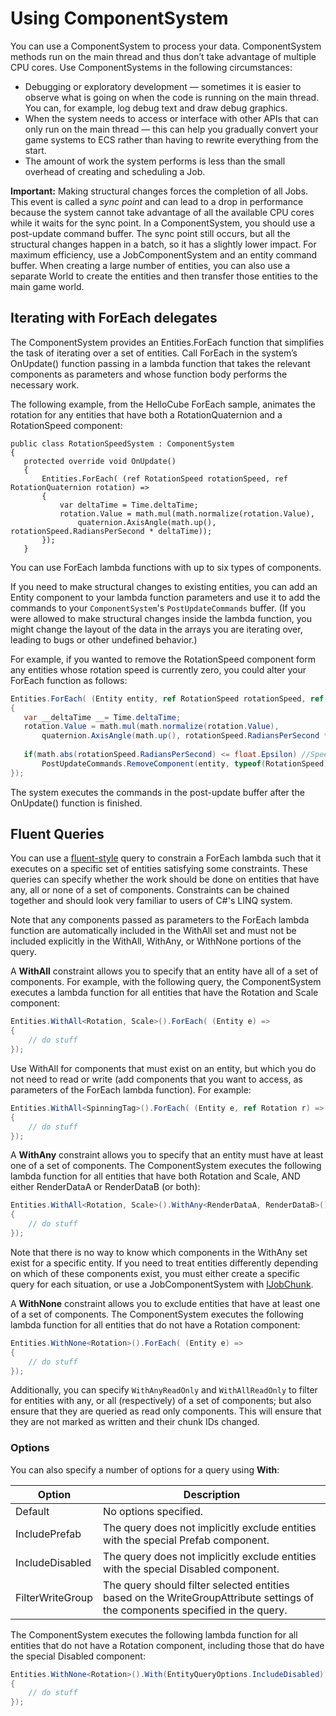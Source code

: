 # Using ComponentSystem

You can use a ComponentSystem to process your data. ComponentSystem methods run on the main thread and thus don’t take advantage of multiple CPU cores. Use ComponentSystems in the following circumstances:

* Debugging or exploratory development — sometimes it is easier to observe what is going on when the code is running on the main thread. You can, for example, log debug text and draw debug graphics.
* When the system needs to access or interface with other APIs that can only run on the main thread — this can help you gradually convert your game systems to ECS rather than having to rewrite everything from the start.
* The amount of work the system performs is less than the small overhead of creating and scheduling a Job.

__Important:__ Making structural changes forces the completion of all Jobs. This event is called a *sync point* and can lead to a drop in performance because the system cannot take advantage of all the available CPU cores while it waits for the sync point. In a ComponentSystem, you should use a post-update command buffer. The sync point still occurs, but all the structural changes happen in a batch, so it has a slightly lower impact. For maximum efficiency, use a JobComponentSystem and an entity command buffer. When creating a large number of entities, you can also use a separate World to create the entities and then transfer those entities to the main game world.

## Iterating with ForEach delegates

The ComponentSystem provides an Entities.ForEach function that simplifies the task of iterating over a set of entities. Call ForEach in the system’s OnUpdate() function passing in a lambda function that takes the relevant components as parameters and whose function body performs the necessary work.

The following example, from the HelloCube ForEach sample, animates the rotation for any entities that have both a RotationQuaternion and a RotationSpeed component:

    public class RotationSpeedSystem : ComponentSystem
    {
       protected override void OnUpdate()
       {
           Entities.ForEach( (ref RotationSpeed rotationSpeed, ref RotationQuaternion rotation) =>
           {
               var deltaTime = Time.deltaTime;
               rotation.Value = math.mul(math.normalize(rotation.Value),
                   quaternion.AxisAngle(math.up(), rotationSpeed.RadiansPerSecond * deltaTime));
           });
       }

You can use ForEach lambda functions with up to six types of components.

If you need to make structural changes to existing entities, you can add an Entity component to your lambda function parameters and use it to add the commands to your `ComponentSystem`'s `PostUpdateCommands` buffer. (If you were allowed to make structural changes inside the lambda function, you might change the layout of the data in the arrays you are iterating over, leading to bugs or other undefined behavior.)

For example, if you wanted to remove the RotationSpeed component form any entities whose rotation speed is currently zero, you could alter your ForEach function as follows:

``` c#
Entities.ForEach( (Entity entity, ref RotationSpeed rotationSpeed, ref RotationQuaternion rotation) =>
{
   var __deltaTime __= Time.deltaTime;
   rotation.Value = math.mul(math.normalize(rotation.Value),
       quaternion.AxisAngle(math.up(), rotationSpeed.RadiansPerSecond * __deltaTime__));
  
   if(math.abs(rotationSpeed.RadiansPerSecond) <= float.Epsilon) //Speed effectively zero
       PostUpdateCommands.RemoveComponent(entity, typeof(RotationSpeed));               
});
```

The system executes the commands in the post-update buffer after the OnUpdate() function is finished.

## Fluent Queries

You can use a [fluent-style](https://en.wikipedia.org/wiki/Fluent_interface) query to constrain a ForEach lambda such that it executes on a specific set of entities satisfying some constraints. These queries can specify whether the work should be done on entities that have any, all or none of a set of components. Constraints can be chained together and should look very familiar to users of C#'s LINQ system.

Note that any components passed as parameters to the ForEach lambda function are automatically included in the WithAll set and must not be included explicitly in the WithAll, WithAny, or WithNone portions of the query.

A **WithAll** constraint allows you to specify that an entity have all of a set of components. For example, with the following query, the ComponentSystem executes a lambda function for all entities that have the Rotation and Scale component:

```csharp
Entities.WithAll<Rotation, Scale>().ForEach( (Entity e) =>
{
    // do stuff
});
```

Use WithAll for components that must exist on an entity, but which you do not need to read or write (add components that you want to access, as parameters of the ForEach lambda function). For example:

```csharp
Entities.WithAll<SpinningTag>().ForEach( (Entity e, ref Rotation r) =>
{
    // do stuff
});
```

A **WithAny** constraint allows you to specify that an entity must have at least one of a set of components. The ComponentSystem executes the following lambda function for all entities that have both Rotation and Scale, AND either RenderDataA or RenderDataB (or both):

```csharp
Entities.WithAll<Rotation, Scale>().WithAny<RenderDataA, RenderDataB>().ForEach( (Entity e) =>
{
    // do stuff
});
```

Note that there is no way to know which components in the WithAny set exist for a specific entity. If you need to treat entities differently depending on which of these components exist, you must either create a specific query for each situation, or use a JobComponentSystem with [IJobChunk](chunk_iteration_job.md).

A **WithNone** constraint allows you to exclude entities that have at least one of a set of components. The ComponentSystem executes the following lambda function for all entities that do not have a Rotation component:

```csharp
Entities.WithNone<Rotation>().ForEach( (Entity e) =>
{
    // do stuff
});
```

Additionally, you can specify `WithAnyReadOnly` and `WithAllReadOnly` to filter for entities with any, or all (respectively) of a set of components; but also ensure that they are queried as read only components.  This will ensure that they are not marked as written and their chunk IDs changed.

### Options

You can also specify a number of options for a query using **With**:

| Option | Description |
|---|---|
| Default | No options specified. |
| IncludePrefab | The query does not implicitly exclude entities with the special Prefab component. |
| IncludeDisabled | The query does not implicitly exclude entities with the special Disabled component. |
| FilterWriteGroup | The query should filter selected entities based on the WriteGroupAttribute settings of the components specified in the query. |

The ComponentSystem executes the following lambda function for all entities that do not have a Rotation component, including those that do have the special Disabled component:

```csharp
Entities.WithNone<Rotation>().With(EntityQueryOptions.IncludeDisabled).ForEach( (Entity e) =>
{
    // do stuff
});
```
